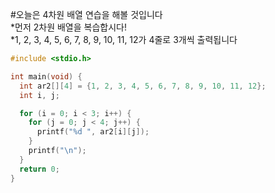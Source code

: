 #오늘은 4차원 배열 연습을 해볼 것입니다  
*먼저 2차원 배열을 복습합시다!  
*1, 2, 3, 4, 5, 6, 7, 8, 9, 10, 11, 12가 4줄로 3개씩 출력됩니다
```c
#include <stdio.h>

int main(void) {
  int ar2[][4] = {1, 2, 3, 4, 5, 6, 7, 8, 9, 10, 11, 12};
  int i, j;

  for (i = 0; i < 3; i++) {
    for (j = 0; j < 4; j++) {
      printf("%d ", ar2[i][j]);
    }
    printf("\n");
  }
  return 0;
}
```
